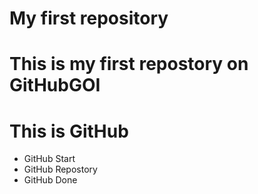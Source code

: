 # My first repository
# This is my first repostory on GitHubGOI
# <!DOCTYPE html>

<html>
    <head>
        <title>GitHub</title>
    </head>
    <body>
        <h1>This is GitHub</h1>
        <ul>
            <li>GitHub Start</li>
            <li>GitHub Repostory</li>
            <li>GitHub Done</li>
        </ul>
    </body>
</html>
